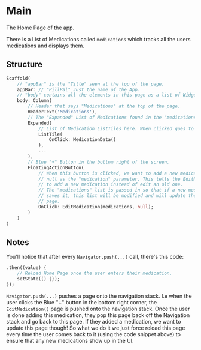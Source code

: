 # Main

The Home Page of the app.

There is a List of Medications called `medications` which tracks all the users medications and displays them.

## Structure

```dart
Scaffold(
    // "appBar" is the "Title" seen at the top of the page.
    appBar: // "PillPal" Just the name of the App.
    // "body" contains all the elements in this page as a list of Widgets.
    body: Column(
        // Header that says "Medications" at the top of the page.
        HeaderText('Medications'),
        // The "Expanded" List of Medications found in the "medications" list.
        Expanded(
            // List of Medication ListTiles here. When clicked goes to the MedicationData() page.
            ListTile(
                OnClick: MedicationData()
            ),
            ...
        ),
        // Blue "+" Button in the bottom right of the screen.
        FloatingActionButton(
            // When this button is clicked, we want to add a new medication. This is why we pass
            // null as the "medication" parameter. This tells the EditMedication page that we want
            // to add a new medication instead of edit an old one.
            // The "medications" list is passed in so that if a new medication is created and the user
            // saves it, this list will be modified and will update the UI when the user returns to this
            // page.
            OnClick: EditMedication(medications, null); 
        )
    )
)
```

## Notes

You'll notice that after every `Navigator.push(...)` call, there's this code:

```dart
.then((value) {
    // Reload Home Page once the user enters their medication.
    setState(() {});
});
```

`Navigator.push(...)` pushes a page onto the navigation stack. I.e when the user clicks the Blue "+" button in the bottom right corner, the `EditMedication()` page is pushed onto the navigation stack. Once the user is done adding this medication, they pop this page back off the Navigation stack and go back to this page. If they added a medication, we want to update this page though! So what we do it we just force reload this page every time the user comes back to it (using the code snippet above) to ensure that any new medications show up in the UI.